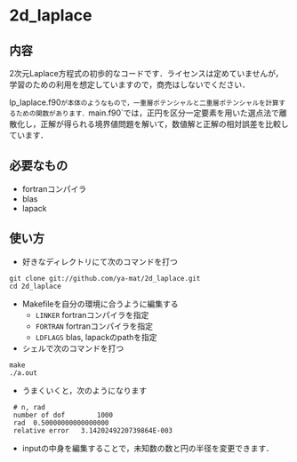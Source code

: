 # 2d_laplace

## 内容

2次元Laplace方程式の初歩的なコードです．ライセンスは定めていませんが，学習のための利用を想定していますので，商売はしないでください．

lp_laplace.f90`が本体のようなもので，一重層ポテンシャルと二重層ポテンシャルを計算するための関数があります．`main.f90`では，正円を区分一定要素を用いた選点法で離散化し，正解が得られる境界値問題を解いて，数値解と正解の相対誤差を比較しています．

## 必要なもの
- fortranコンパイラ
- blas
- lapack

## 使い方
- 好きなディレクトリにて次のコマンドを打つ
```
git clone git://github.com/ya-mat/2d_laplace.git
cd 2d_laplace
```
- Makefileを自分の環境に合うように編集する
    - `LINKER` fortranコンパイラを指定
    - `FORTRAN` fortranコンパイラを指定
    - `LDFLAGS` blas, lapackのpathを指定
- シェルで次のコマンドを打つ
```
make
./a.out
```
- うまくいくと，次のようになります
```
 # n, rad
 number of dof        1000
 rad  0.50000000000000000     
 relative error   3.1420249220739864E-003
```
- inputの中身を編集することで，未知数の数と円の半径を変更できます．
